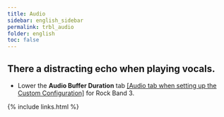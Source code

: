 ```yaml
---
title: Audio
sidebar: english_sidebar
permalink: trbl_audio
folder: english
toc: false
---
```


## There a distracting echo when playing vocals.
* Lower the **Audio Buffer Duration** tab [[Audio tab when setting up the Custom Configuration]](https://rb3pc.milohax.org/english/customconfiguration/#audio) for Rock Band 3.

{% include links.html %}